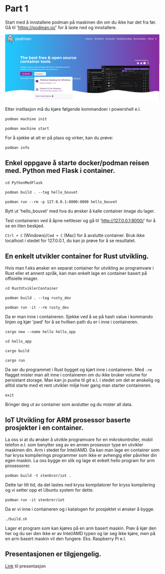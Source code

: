 # Part 1

Start med å innstallere podman på maskinen din om du ikke har det fra før. Gå til 'https://podman.io/' for å laste ned og innstallere.

![Screenshot](podman.jpg)

Etter instllasjon må du kjøre følgende kommandoer i powershell e.l.

`podman machine init`

`podman machine start`

For å sjekke at alt er på plass og virker, kan du prøve:

`podman info`

## Enkel oppgave å starte docker/podman reisen med. Python med Flask i container.

 `cd PythonMedFlask`

 `podman build . --tag hello_bouvet`

 `podman run --rm -p 127.0.0.1:8000:8000 hello_bouvet`

Bytt ut 'hello_bouvet' med hva du ønsker å kalle container image du lager.

Test containeren ved å åpne nettleser og gå til 'http://127.0.0.1:8000/' for å se en liten beskjed. 

`Ctrl + C` (Windows)/`Cmd + C` (Mac) for å avslutte container. Bruk ikke localhost i stedet for 127.0.0.1, du kan jo prøve for å se resultatet.

## En enkelt utvikler container for Rust utvikling.

Hvis man f.eks ønsker en separat container for utvikling av programvare i Rust eller et annent språk, kan man enkelt lage en container basert på offisielle imager.

`cd RustUtviklerContainer`

`podman build . --tag rusty_dev`

`podman run -it --rm rusty_dev`

Da er man inne i containeren. Sjekke ved å se på hash value i kommando linjen og kjør 'pwd' for å se hvilken path du er i inne i containeren.

`cargo new --name hello hello_app`

`cd hello_app`

`cargo build`

`cargo run`

Da ser du programmet i Rust bygget og kjørt inne i containeren. Med `-rm` flagget mister man alt inne i containeren om du ikke bruker volume for persistant storage. Man kan jo pushe til git e.l. i stedet om det er ønskelig og alltid starte med et rent utvikler miljø hver gang man starter containeren.

`exit`

Bringer deg ut av container som avslutter og du mister all data.


## IoT Utvikling for ARM prosessor baserte prosjekter i en container.

La oss si at du ønsker å utvikle programvare for en mikrokontroller, mobil telefon e.l. som benytter seg av en annen prosessor type en utvikler maskinen din. Arm i stedet for Intel/AMD. Da kan man lage en container som har kryss kompilerings programmer som ikke er avhengig eller påvirker din egen maskin. La oss bygge en slik og lage et enkelt hello program for arm prosessorer.

`podman build -t stenbror/iot .`

Dette tar litt tid, da det lastes ned kryss kompilatorer for kryss kompilering og vi setter opp et Ubuntu system for dette.

 `podman run -it stenbror/iot`

 Da er vi inne i containeren og i katalogen for prosjektet vi ønsker å bygge.

 `./build.sh`

 Lager et program som kan kjøres på en arm basert maskin. Prøv å kjør den her og du ser den ikke er av Intel/AMD typen og lar seg ikke kjøre, men på en arm basert maskin vil den fungere. Eks. Raspberry Pi e.l.


## Presentasjonen er tilgjengelig.

[Link](https://bouvetasa.sharepoint.com/:p:/s/OstDSFaggruppeBackend/EQiDIA2TvY1Ouw4-nO50ewUBsMMbtoKddyl57glYvajbEA?e=inDSem) til presentasjon
